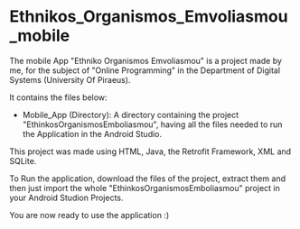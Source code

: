 # Ethnikos_Organismos_Emvoliasmou_mobile

The mobile App "Ethniko Organismos Emvoliasmou" is a project made by me, for the subject of "Online Programming" in the Department of Digital Systems (University Of Piraeus).

It contains the files below:
- Mobile_App (Directory): A directory containing the project "EthinkosOrganismosEmboliasmou", having all the files needed to run the Application in the Android Studio.

This project was made using HTML, Java, the Retrofit Framework, XML and SQLite.

To Run the application, download the files of the project, extract them and then just import the whole "EthinkosOrganismosEmboliasmou" project in your Android Studion Projects.

You are now ready to use the application :)
